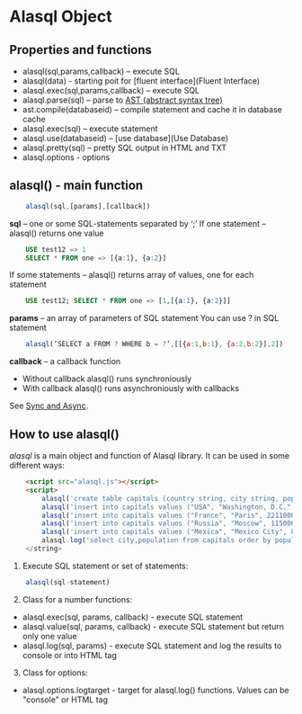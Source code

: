# Alasql Object
## Properties and functions

* alasql(sql,params,callback) – execute SQL
* alasql(data) - starting poit for [fluent interface](Fluent Interface)
* alasql.exec(sql,params,callback) – execute SQL
* alasql.parse(sql) – parse to [AST (abstract syntax tree)](AST)
* ast.compile(databaseid) – compile statement and cache it in database cache
* alasql.exec(sql) – execute statement
* alasql.use(databaseid) – [use database](Use Database)
* alasql.pretty(sql) – pretty SQL output in HTML and TXT
* alasql.options - options

## alasql() - main function
```js
    alasql(sql,[params],[callback])
```

**sql** – one or some SQL-statements separated by ‘;’
If one statement – alasql() returns one value
```sql
    USE test12 => 1
    SELECT * FROM one => [{a:1}, {a:2}]
```

If some statements – alasql() returns array of values, one for each statement
```sql
    USE test12; SELECT * FROM one => [1,[{a:1}, {a:2}]]
```

**params** – an array of parameters of SQL statement
You can use ? in SQL statement
```js
    alasql(‘SELECT a FROM ? WHERE b = ?’,[[{a:1,b:1}, {a:2,b:2}],2])
```
**callback** – a callback function
* Without callback alasql() runs synchroniously
* With callback alasql() runs asynchroniously with callbacks

See [Sync and Async](Async).

## How to use alasql()

*alasql* is a main object and function of Alasql library. It can be used in some different ways:  

```html
    <script src="alasql.js"></script>
    <script>
    	alasql('create table capitals (country string, city string, population int)');
    	alasql('insert into capitals values ("USA", "Washington, D.C.", 646449)');
    	alasql('insert into capitals values ("France", "Paris", 2211000)');
    	alasql('insert into capitals values ("Russia", "Moscow", 11500000)');
    	alasql('insert into capitals values ("Mexica", "Mexico City", 8851000)');
    	alasql.log('select city,population from capitals order by population desc');
    </string>
```

1. Execute SQL statement or set of statements:
```js
    alasql(sql-statement)
```

2. Class for a number functions:
* alasql.exec(sql, params, callback) - execute SQL statement
* alasql.value(sql, params, callback) - execute SQL statement but return only one value
* alasql.log(sql, params) - execute SQL statement and log the results to console or into HTML tag

3. Class for options:
* alasql.options.logtarget - target for alasql.log() functions. Values can be "console" or HTML tag
